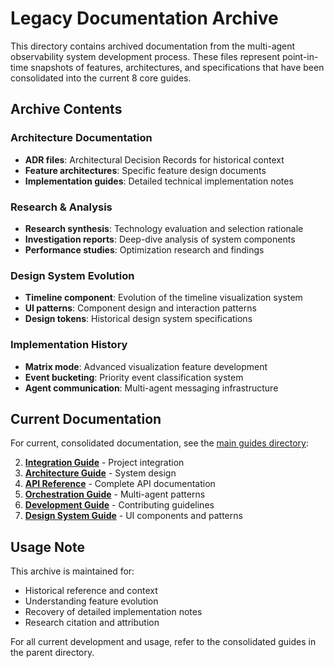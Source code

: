 # Legacy Documentation Archive

This directory contains archived documentation from the multi-agent observability system development process. These files represent point-in-time snapshots of features, architectures, and specifications that have been consolidated into the current 8 core guides.

## Archive Contents

### Architecture Documentation
- **ADR files**: Architectural Decision Records for historical context
- **Feature architectures**: Specific feature design documents
- **Implementation guides**: Detailed technical implementation notes

### Research & Analysis
- **Research synthesis**: Technology evaluation and selection rationale
- **Investigation reports**: Deep-dive analysis of system components
- **Performance studies**: Optimization research and findings

### Design System Evolution
- **Timeline component**: Evolution of the timeline visualization system
- **UI patterns**: Component design and interaction patterns
- **Design tokens**: Historical design system specifications

### Implementation History
- **Matrix mode**: Advanced visualization feature development
- **Event bucketing**: Priority event classification system
- **Agent communication**: Multi-agent messaging infrastructure

## Current Documentation

For current, consolidated documentation, see the [main guides directory](../guides/):

2. **[Integration Guide](../guides/integration-guide.md)** - Project integration
3. **[Architecture Guide](../guides/architecture-guide.md)** - System design
4. **[API Reference](../guides/api-reference.md)** - Complete API documentation
5. **[Orchestration Guide](../guides/orchestration-guide.md)** - Multi-agent patterns
6. **[Development Guide](../guides/development-guide.md)** - Contributing guidelines
8. **[Design System Guide](../guides/design-system-guide.md)** - UI components and patterns

## Usage Note

This archive is maintained for:
- Historical reference and context
- Understanding feature evolution
- Recovery of detailed implementation notes
- Research citation and attribution

For all current development and usage, refer to the consolidated guides in the parent directory.